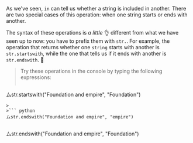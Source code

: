 As we've seen, `in` can tell us whether a string is included in another. There are two special cases of this operation: when one string starts or ends with another.

The syntax of these operations is _a little_ :ok_hand: different from what we have seen up to now: you have to prefix them with `str.`. For example, the operation that returns whether one `string` starts with another is `str.startswith`, while the one that tells us if it ends with another is `str.endswith`. :eyes:

> Try these operations in the console by typing the following expressions:
>
>``` python
ムstr.startswith("Foundation and empire", "Foundation")
```
>
>``` python
ムstr.endswith("Foundation and empire", "empire")
```
>
>``` python
ムstr.endswith("Foundation and empire", "Foundation")
```
